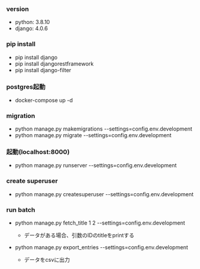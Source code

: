 ### version

- python: 3.8.10
- django: 4.0.6

### pip install
- pip install django
- pip install djangorestframework
- pip install django-filter


### postgres起動

- docker-compose up -d

### migration

- python manage.py makemigrations --settings=config.env.development
- python manage.py migrate --settings=config.env.development

### 起動(localhost:8000)
- python manage.py runserver --settings=config.env.development

### create superuser
- python manage.py createsuperuser --settings=config.env.development

### run batch

- python manage.py fetch_title 1 2 --settings=config.env.development
  - データがある場合、引数のIDのtitleをprintする

- python manage.py export_entries --settings=config.env.development
  - データをcsvに出力
